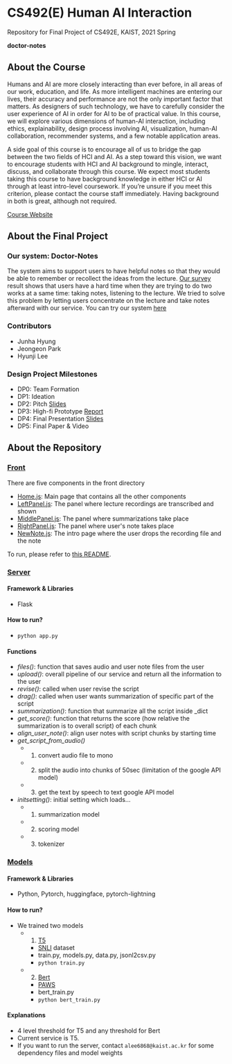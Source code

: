 # CS492(E) Human AI Interaction
Repository for Final Project of CS492E, KAIST, 2021 Spring

**doctor-notes**

## About the Course
Humans and AI are more closely interacting than ever before, in all areas of our work, education, and life. As more intelligent machines are entering our lives, their accuracy and performance are not the only important factor that matters. As designers of such technology, we have to carefully consider the user experience of AI in order for AI to be of practical value. In this course, we will explore various dimensions of human-AI interaction, including ethics, explainability, design process involving AI, visualization, human-AI collaboration, recommender systems, and a few notable application areas.

A side goal of this course is to encourage all of us to bridge the gap between the two fields of HCI and AI. As a step toward this vision, we want to encourage students with HCI and AI background to mingle, interact, discuss, and collaborate through this course. We expect most students taking this course to have background knowledge in either HCI or AI through at least intro-level coursework. If you’re unsure if you meet this criterion, please contact the course staff immediately. Having background in both is great, although not required.  

[Course Website](https://human-ai.kixlab.org/)

## About the Final Project
### Our system: Doctor-Notes
The system aims to support users to have helpful notes so that they would be able to remember or recollect the ideas from the lecture. [Our survey](https://docs.google.com/spreadsheets/d/18FxLU3xmcSGTml23OVw57pN_nvVM-6hofVSfdTYVtRQ/edit?usp=sharing) result shows that users have a hard time when they are trying to do two works at a same time: taking notes, listening to the lecture. We tried to solve this problem by letting users concentrate on the lecture and take notes afterward with our service. You can try our system [here](https://drnotes-492e.web.app)

### Contributors
* Junha Hyung
* Jeongeon Park
* Hyunji Lee

### Design Project Milestones
* DP0: Team Formation
* DP1: Ideation
* DP2: Pitch [Slides](https://docs.google.com/presentation/d/18MUD5E3eXFNqXGP2AUoiThn4lr2aBdyAVEYhUwT2unY/edit?usp=sharing)
* DP3: High-fi Prototype [Report](https://demo.hedgedoc.org/Y6VnFUWARveC62BEVaBERA?view)
* DP4: Final Presentation [Slides](https://docs.google.com/presentation/d/1SvtGmtLQXbY220LcE8mowvoa2vEx4V1TWx-ZmMsKgBs/edit?usp=sharing)
* DP5: Final Paper & Video


## About the Repository
### [Front](https://github.com/amy-hyunji/doctor-notes/tree/main/front)
There are five components in the front directory
* [Home.js](./front/src/components/Home.js): Main page that contains all the other components
* [LeftPanel.js](./front/src/components/LeftPanel.js): The panel where lecture recordings are transcribed and shown
* [MiddlePanel.js](./front/src/components/MiddlePanel.js): The panel where summarizations take place
* [RightPanel.js](./front/src/components/RightPanel.js): The panel where user's note takes place
* [NewNote.js](./front/src/components/NewNote.js): The intro page where the user drops the recording file and the note

To run, please refer to [this README](./front/README.md).

### [Server](https://github.com/amy-hyunji/doctor-notes/tree/main/server)
#### Framework & Libraries
* Flask
#### How to run?
* `python app.py`
#### Functions
* *files()*: function that saves audio and user note files from the user
* *upload()*: overall pipeline of our service and return all the information to the user
* *revise()*: called when user revise the script
* *drag()*: called when user wants summarization of specific part of the script
* *summarization()*: function that summarize all the script inside _dict
* *get_score()*: function that returns the score (how relative the summarization is to overall script) of each chunk
* *align_user_note()*: align user notes with script chunks by starting time
* *get_script_from_audio()*
    * 1. convert audio file to mono
    * 2. split the audio into chunks of 50sec (limitation of the google API model)
    * 3. get the text by speech to text google API model
* *initsetting()*: initial setting which loads...
    * 1. summarization model
    * 2. scoring model
    * 3. tokenizer 
 
### [Models](https://github.com/amy-hyunji/doctor-notes/tree/main/keyword)
#### Framework & Libraries
* Python, Pytorch, huggingface, pytorch-lightning
#### How to run?
* We trained two models
  * 1. [T5](https://arxiv.org/abs/1910.10683) 
    * [SNLI](https://nlp.stanford.edu/projects/snli/) dataset
    * train.py, models.py, data.py, jsonl2csv.py
    * `python train.py`
  * 2. [Bert](https://arxiv.org/abs/1810.04805) 
    * [PAWS](https://github.com/google-research-datasets/paws)
    * bert_train.py
    * `python bert_train.py`
#### Explanations
* 4 level threshold for T5 and any threshold for Bert
* Current service is T5. 
* If you want to run the server, contact `alee6868@kaist.ac.kr` for some dependency files and model weights
  

